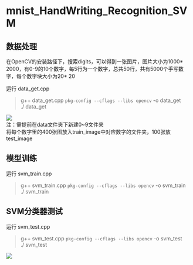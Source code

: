# mnist_HandWriting_Recognition_SVM  
## 数据处理 
在OpenCV的安装路径下，搜索digits，可以得到一张图片，图片大小为1000* 2000，有0-9的10个数字，每5行为一个数字，总共50行，共有5000个手写数字，每个数字块大小为20* 20  

运行 data_get.cpp
>g++ data_get.cpp `pkg-config --cflags --libs opencv` -o data_get  
>./ data_get  

![](https://github.com/zj19941113/mnist_HandWriting_Recognition_SVM/blob/master/img/data_get.png)  
注：需提前在data文件夹下新建0~9文件夹  
将每个数字里的400张图放入train_image中对应数字的文件夹，100张放test_image

## 模型训练
运行 svm_train.cpp  
>g++ svm_train.cpp `pkg-config --cflags --libs opencv` -o svm_train  
>./ svm_train  

## SVM分类器测试
运行 svm_test.cpp  
>g++ svm_test.cpp `pkg-config --cflags --libs opencv` -o svm_test  
>./ svm_test  

![](https://github.com/zj19941113/mnist_HandWriting_Recognition_SVM/blob/master/img/result.png)  
